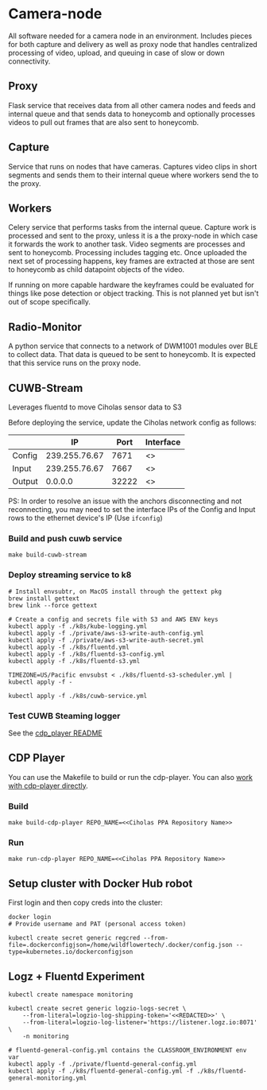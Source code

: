 # Camera-node

All software needed for a camera node in an environment. Includes pieces for both capture and delivery as well as proxy node that handles centralized processing of video, upload, and queuing in case of slow or down connectivity.

## Proxy

Flask service that receives data from all other camera nodes and feeds and internal queue and that sends data to honeycomb and optionally processes videos to pull out frames that are also sent to honeycomb.

## Capture

Service that runs on nodes that have cameras. Captures video clips in short segments and sends them to their internal queue where workers send the to the proxy.

## Workers

Celery service that performs tasks from the internal queue. Capture work is processed and sent to the proxy, unless it is a the proxy-node in which case it forwards the work to another task. Video segments are processes and sent to honeycomb. Processing includes tagging etc. Once uploaded the next set of processing happens, key frames are extracted at those are sent to honeycomb as child datapoint objects of the video.

If running on more capable hardware the keyframes could be evaluated for things like pose detection or object tracking. This is not planned yet but isn't out of scope specifically.

## Radio-Monitor

A python service that connects to a network of DWM1001 modules over BLE to collect data. That data is queued to be sent to honeycomb. It is expected that this service runs on the proxy node.

## CUWB-Stream

Leverages fluentd to move Ciholas sensor data to S3

Before deploying the service, update the Ciholas network config as follows:

|        | IP                | Port   | Interface           |
|--------|-------------------|--------|---------------------|
| Config | 239.255.76.67     | 7671   | <<CONTROL PC IP>>   |
| Input  | 239.255.76.67     | 7667   | <<CONTROL PC IP>>   |
| Output | 0.0.0.0           | 32222  | <<CONTROL PC IP>>   |

PS: In order to resolve an issue with the anchors disconnecting and not reconnecting, you may need to set the interface IPs of the Config and Input rows to the ethernet device's IP (Use `ifconfig`) 

### Build and push cuwb service

```
make build-cuwb-stream
```

### Deploy streaming service to k8

```
# Install envsubtr, on MacOS install through the gettext pkg
brew install gettext
brew link --force gettext 

# Create a config and secrets file with S3 and AWS ENV keys
kubectl apply -f ./k8s/kube-logging.yml
kubectl apply -f ./private/aws-s3-write-auth-config.yml
kubectl apply -f ./private/aws-s3-write-auth-secret.yml
kubectl apply -f ./k8s/fluentd.yml
kubectl apply -f ./k8s/fluentd-s3-config.yml
kubectl apply -f ./k8s/fluentd-s3.yml

TIMEZONE=US/Pacific envsubst < ./k8s/fluentd-s3-scheduler.yml | kubectl apply -f -

kubectl apply -f ./k8s/cuwb-service.yml 
```

### Test CUWB Steaming logger

See the [cdp_player README](./cuwb_stream/README.md#Test)

## CDP Player

You can use the Makefile to build or run the cdp-player. You can also [work with cdp-player directly](./cdp_player/README.md).

### Build

`make build-cdp-player REPO_NAME=<<Ciholas PPA Repository Name>>`

### Run 

`make run-cdp-player REPO_NAME=<<Ciholas PPA Repository Name>>`

## Setup cluster with Docker Hub robot

First login and then copy creds into the cluster:

    docker login
    # Provide username and PAT (personal access token)

    kubectl create secret generic regcred --from-file=.dockerconfigjson=/home/wildflowertech/.docker/config.json --type=kubernetes.io/dockerconfigjson


## Logz + Fluentd Experiment

    kubectl create namespace monitoring

    kubectl create secret generic logzio-logs-secret \
        --from-literal=logzio-log-shipping-token='<<REDACTED>>' \
        --from-literal=logzio-log-listener='https://listener.logz.io:8071' \
        -n monitoring

    # fluentd-general-config.yml contains the CLASSROOM_ENVIRONMENT env var
    kubectl apply -f ./private/fluentd-general-config.yml
    kubectl apply -f ./k8s/fluentd-general-config.yml -f ./k8s/fluentd-general-monitoring.yml
